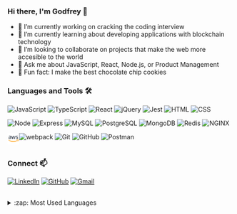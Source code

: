 ### Hi there, I'm Godfrey 👋
- 🔭 I’m currently working on cracking the coding interview
- 🌱 I’m currently learning about developing applications with blockchain technology
- 👯 I’m looking to collaborate on projects that make the web more accesible to the world
- 💬 Ask me about JavaScript, React, Node.js, or Product Management
- 🍪 Fun fact: I make the best chocolate chip cookies 


### Languages and Tools 🛠️

![JavaScript](https://img.shields.io/badge/JavaScript%20-%23323330.svg?&style=flat-square&logo=javascript&logoColor=%23F7DF1E)
![TypeScript](https://img.shields.io/badge/TypeScript%20-%23323330.svg?&style=flat-square&logo=typescript&logoColor=%3177C6)
![React](https://img.shields.io/badge/React%20-%2320232a.svg?&style=flat-square&logo=react&logoColor=%2361DAFB)
![jQuery](https://img.shields.io/badge/jQuery%20-%231572B6.svg?&style=flat-square&logo=jquery&logoColor=#79CEF5)
![Jest](https://img.shields.io/badge/Jest%20-%23C21325.svg?&style=flat-square&logo=Jest&logoColor=white)
![HTML](https://img.shields.io/badge/HTML5%20-%23E34F26.svg?&style=flat-square&logo=html5&logoColor=white)
![CSS](https://img.shields.io/badge/CSS3%20-%231572B6.svg?&style=flat-square&logo=css3&logoColor=white)


![Node](https://img.shields.io/badge/Node.js%20-%2343853D.svg?&style=flat-square&logo=node.js&logoColor=white)
![Express](https://img.shields.io/badge/Express%20-%23404d59.svg?&style=flat-square)
![MySQL](https://img.shields.io/badge/MySQL-%2300f.svg?&style=flat-square&logo=mysql&logoColor=white)
![PostgreSQL](https://img.shields.io/badge/PostgreSQL-%23316192.svg?&style=flat-square&logo=postgresql&logoColor=white)
![MongoDB](https://img.shields.io/badge/MongoDB-%234ea94b.svg?&style=flat-square&logo=mongodb&logoColor=white)
![Redis](https://img.shields.io/badge/Redis-%23323330.svg?&style=flat-square&logo=redis&logoColor=red)
![NGINX](https://img.shields.io/badge/NGINX-%23323330.svg?&style=flat-square&logo=nginx&logoColor=green)


<img align="left" alt="AWS" width="26px" src="https://raw.githubusercontent.com/github/explore/80688e429a7d4ef2fca1e82350fe8e3517d3494d/topics/aws/aws.png" />

![webpack](https://img.shields.io/badge/webpack%20-%238DD6F9.svg?&style=flat-square&logo=webpack&logoColor=black)
![Git](https://img.shields.io/badge/Git%20-%23F05033.svg?&style=flat-square&logo=git&logoColor=white)
![GitHub](https://img.shields.io/badge/GitHub%20-%23323330.svg?&style=flat-square&logo=github&logoColor=white)
![Postman](https://img.shields.io/badge/postman-%23323330.svg?&style=flat-square&logo=postman&logoColor=orange)
<br />
<br />


### Connect 📫
[![LinkedIn](https://img.shields.io/badge/godfrey%20-%230077B5.svg?&style=flat-square&logo=linkedin&logoColor=white&link=https://www.linkedin.com/in/luka-petricic/)](https://www.linkedin.com/in/godfrey-doo-6433b1130/)
[![GitHub](https://img.shields.io/badge/godfrey%20-%23121011.svg?&style=flat-square&logo=github&logoColor=white&link=https://github.com/lukaPetricic)](https://github.com/godfreydoo)
[![Gmail](https://img.shields.io/badge/godfrey%20-%23D14836.svg?&style=flat-square&logo=gmail&logoColor=white&link=mailto:lukapetricic@gmail.com)](mailto:godfrey.doo@gmail.com)
<br />
<br />


<details>
  <summary>:zap: Most Used Languages</summary>
  <img align="left" alt="Godfrey's GitHub Top Languages" src="https://github-readme-stats.vercel.app/api/top-langs/?username=godfreydoo" />
</details>
